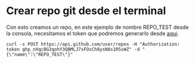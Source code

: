 # Crear repo git desde el terminal

Con esto creamos un repo, en este ejemplo de nombre REPO\_TEST desde la consola, necesitamos el token que podremos generarlo desde [aqui](https://github.com/settings/tokens).

```
curl -s POST https://api.github.com/user/repos -H "Authorization: token ghp_nXqcBG3qohY3QBMLJ7sFOsCh8ysN8s1R5sWZ" -d "{\"name\":\"REPO_TEST\"}"
```

